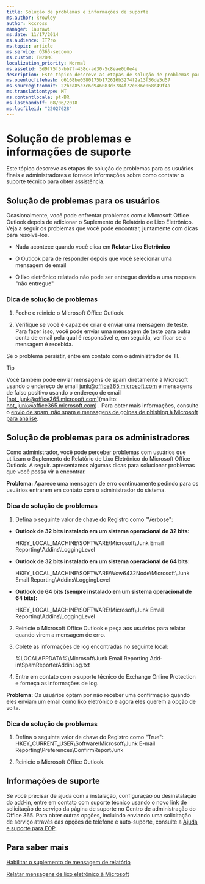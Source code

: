 ```yaml
---
title: Solução de problemas e informações de suporte
ms.author: krowley
author: kccross
manager: laurawi
ms.date: 11/17/2014
ms.audience: ITPro
ms.topic: article
ms.service: O365-seccomp
ms.custom: TN2DMC
localization_priority: Normal
ms.assetid: 5d9f75f5-bb7f-458c-ad30-5c8eae0b0e4e
description: Este tópico descreve as etapas de solução de problemas para os usuários finais e administradores e fornece informações sobre como contatar o suporte técnico para obter assistência.
ms.openlocfilehash: d6168be0580175b172616b3274f2a13f36de5d57
ms.sourcegitcommit: 22bca85c3c6d946083d3784f72e886c068d49f4a
ms.translationtype: MT
ms.contentlocale: pt-BR
ms.lasthandoff: 08/06/2018
ms.locfileid: "22027628"
---
```

# <a name="troubleshooting-and-support-information"></a>Solução de problemas e informações de suporte

Este tópico descreve as etapas de solução de problemas para os usuários finais e administradores e fornece informações sobre como contatar o suporte técnico para obter assistência.
  
## <a name="troubleshooting-for-users"></a>Solução de problemas para os usuários

Ocasionalmente, você pode enfrentar problemas com o Microsoft Office Outlook depois de adicionar o Suplemento de Relatório de Lixo Eletrônico. Veja a seguir os problemas que você pode encontrar, juntamente com dicas para resolvê-los. 
  
- Nada acontece quando você clica em **Relatar Lixo Eletrônico**
    
- O Outlook para de responder depois que você selecionar uma mensagem de email
    
- O lixo eletrônico relatado não pode ser entregue devido a uma resposta "não entregue"
    
### <a name="troubleshooting-tip"></a>Dica de solução de problemas

1. Feche e reinicie o Microsoft Office Outlook.
    
2. Verifique se você é capaz de criar e enviar uma mensagem de teste. Para fazer isso, você pode enviar uma mensagem de teste para outra conta de email pela qual é responsável e, em seguida, verificar se a mensagem é recebida.
    
Se o problema persistir, entre em contato com o administrador de TI.
  
> [!TIP]
> Você também pode enviar mensagens de spam diretamente à Microsoft usando o endereço de email [junk@office365.microsoft.com](mailto:junk@office365.microsoft.com) e mensagens de falso positivo usando o endereço de email [not_junk@office365.microsoft.com](mailto: not_junk@office365.microsoft.com) . Para obter mais informações, consulte o [envio de spam, não spam e mensagens de golpes de phishing à Microsoft para análise](submit-spam-non-spam-and-phishing-scam-messages-to-microsoft-for-analysis.md). 
  
## <a name="troubleshooting-for-administrators"></a>Solução de problemas para os administradores

Como administrador, você pode perceber problemas com usuários que utilizam o Suplemento de Relatório de Lixo Eletrônico do Microsoft Office Outlook. A seguir. apresentamos algumas dicas para solucionar problemas que você possa vir a encontrar. 
  
 **Problema:** Aparece uma mensagem de erro continuamente pedindo para os usuários entrarem em contato com o administrador do sistema. 
  
### <a name="troubleshooting-tip"></a>Dica de solução de problemas

1. Defina o seguinte valor de chave do Registro como "Verbose":
    
  - **Outlook de 32 bits instalado em um sistema operacional de 32 bits:**
    
    HKEY_LOCAL_MACHINE\SOFTWARE\Microsoft\Junk Email Reporting\Addins\LoggingLevel
    
  - **Outlook de 32 bits instalado em um sistema operacional de 64 bits:**
    
    HKEY_LOCAL_MACHINE\SOFTWARE\Wow6432Node\Microsoft\Junk Email Reporting\Addins\LoggingLevel
    
  - **Outlook de 64 bits (sempre instalado em um sistema operacional de 64 bits):**
    
    HKEY_LOCAL_MACHINE\SOFTWARE\Microsoft\Junk Email Reporting\Addins\LoggingLevel
    
2. Reinicie o Microsoft Office Outlook e peça aos usuários para relatar quando virem a mensagem de erro.
    
3. Colete as informações de log encontradas no seguinte local: 
    
    %LOCALAPPDATA%\Microsoft\Junk Email Reporting Add-in\SpamReporterAddinLog.txt
    
4. Entre em contato com o suporte técnico do Exchange Online Protection e forneça as informações de log. 
    
 **Problema:** Os usuários optam por não receber uma confirmação quando eles enviam um email como lixo eletrônico e agora eles querem a opção de volta. 
  
### <a name="troubleshooting-tip"></a>Dica de solução de problemas

1. Defina o seguinte valor de chave do Registro como "True": HKEY_CURRENT_USER\Software\Microsoft\Junk E-mail Reporting\Preferences\ConfirmReportJunk
    
2. Reinicie o Microsoft Office Outlook.
    
## <a name="support-information"></a>Informações de suporte

Se você precisar de ajuda com a instalação, configuração ou desinstalação do add-in, entre em contato com suporte técnico usando o novo link de solicitação de serviço da página de suporte no Centro de administração do Office 365. Para obter outras opções, incluindo enviando uma solicitação de serviço através das opções de telefone e auto-suporte, consulte a [Ajuda e suporte para EOP](eop/help-and-support-for-eop.md).
  
## <a name="for-more-information"></a>Para saber mais

[Habilitar o suplemento de mensagem de relatório](https://support.office.com/article/4250c4bc-6102-420b-9e0a-a95064837676)
  
[Relatar mensagens de lixo eletrônico à Microsoft](report-junk-email-messages-to-microsoft.md)
  

